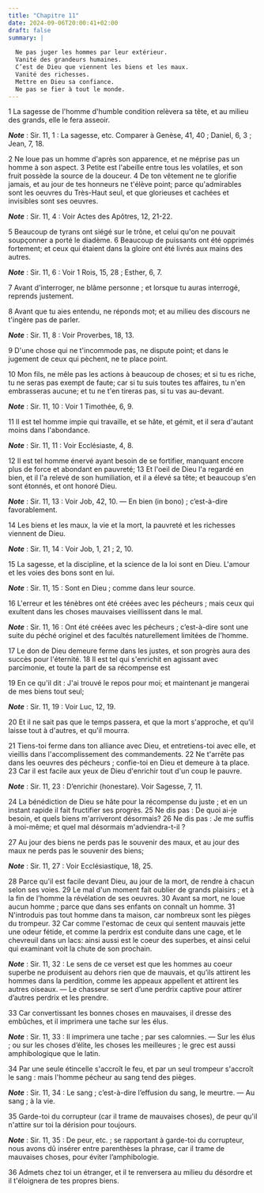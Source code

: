 ```yaml
---
title: "Chapitre 11"
date: 2024-09-06T20:00:41+02:00
draft: false
summary: |
  
  Ne pas juger les hommes par leur extérieur.
  Vanité des grandeurs humaines.
  C’est de Dieu que viennent les biens et les maux.
  Vanité des richesses.
  Mettre en Dieu sa confiance.
  Ne pas se fier à tout le monde.
---
```



1 La sagesse de l'homme d'humble condition relèvera sa tête, et au milieu des grands, elle le fera asseoir.

***Note*** :  Sir. 11, 1 : La sagesse, etc. Comparer à Genèse, 41, 40 ; Daniel, 6, 3 ; Jean, 7, 18.


2 Ne loue pas un homme d'après son apparence, et ne méprise pas un homme à son aspect. 3 Petite est l'abeille entre tous les volatiles, et son fruit possède la source de la douceur. 4 De ton vêtement ne te glorifie jamais, et au jour de tes honneurs ne t'élève point; parce qu'admirables sont les oeuvres du Très-Haut seul, et que glorieuses et cachées et invisibles sont ses oeuvres.

***Note*** :  Sir. 11, 4 : Voir Actes des Apôtres, 12, 21-22.


5 Beaucoup de tyrans ont siégé sur le trône, et celui qu'on ne pouvait soupçonner a porté le diadème. 6 Beaucoup de puissants ont été opprimés fortement; et ceux qui étaient dans la gloire ont été livrés aux mains des autres.

***Note*** :  Sir. 11, 6 : Voir 1 Rois, 15, 28 ; Esther, 6, 7.


7 Avant d'interroger, ne blâme personne ; et lorsque tu auras interrogé, reprends justement.


8 Avant que tu aies entendu, ne réponds mot; et au milieu des discours ne t'ingère pas de parler.

***Note*** :  Sir. 11, 8 : Voir Proverbes, 18, 13.

9 D'une chose qui ne t'incommode pas, ne dispute point; et dans le jugement de ceux qui pèchent, ne te place point.


10 Mon fils, ne mêle pas les actions à beaucoup de choses; et si tu es riche, tu ne seras pas exempt de faute; car si tu suis toutes tes affaires, tu n'en embrasseras aucune; et tu ne t'en tireras pas, si tu vas au-devant.

***Note*** :  Sir. 11, 10 : Voir 1 Timothée, 6, 9.


11 Il est tel homme impie qui travaille, et se hâte, et gémit, et il sera d'autant moins dans l'abondance.

***Note*** :  Sir. 11, 11 : Voir Ecclésiaste, 4, 8.

12 Il est tel homme énervé ayant besoin de se fortifier, manquant encore plus de force et abondant en pauvreté; 13 Et l'oeil de Dieu l'a regardé en bien, et il l'a relevé de son humiliation, et il a élevé sa tête; et beaucoup s'en sont étonnés, et ont honoré Dieu.

***Note*** :  Sir. 11, 13 : Voir Job, 42, 10. ― En bien (in bono) ; c’est-à-dire favorablement.


14 Les biens et les maux, la vie et la mort, la pauvreté et les richesses viennent de Dieu.

***Note*** :  Sir. 11, 14 : Voir Job, 1, 21 ; 2, 10.

15 La sagesse, et la discipline, et la science de la loi sont en Dieu. L'amour et les voies des bons sont en lui.

***Note*** :  Sir. 11, 15 : Sont en Dieu ; comme dans leur source.


16 L'erreur et les ténèbres ont été créées avec les pécheurs ; mais ceux qui exultent dans les choses mauvaises vieillissent dans le mal.

***Note*** :  Sir. 11, 16 : Ont été créées avec les pécheurs ; c’est-à-dire sont une suite du péché originel et des facultés naturellement limitées de l’homme.

17 Le don de Dieu demeure ferme dans les justes, et son progrès aura des succès pour l'éternité. 18 Il est tel qui s'enrichit en agissant avec parcimonie, et toute la part de sa récompense est


19 En ce qu'il dit : J'ai trouvé le repos pour moi; et maintenant je mangerai de mes biens tout seul;

***Note*** :  Sir. 11, 19 : Voir Luc, 12, 19.

20 Et il ne sait pas que le temps passera, et que la mort s'approche, et qu'il laisse tout à d'autres, et qu'il mourra.


21 Tiens-toi ferme dans ton alliance avec Dieu, et entretiens-toi avec elle, et vieillis dans l'accomplissement des commandements. 22 Ne t'arrête pas dans les oeuvres des pécheurs ; confie-toi en Dieu et demeure à ta place. 23 Car il est facile aux yeux de Dieu d'enrichir tout d'un coup le pauvre.

***Note*** :  Sir. 11, 23 : D’enrichir (honestare). Voir Sagesse, 7, 11.


24 La bénédiction de Dieu se hâte pour la récompense du juste ; et en un instant rapide il fait fructifier ses progrès. 25 Ne dis pas : De quoi ai-je besoin, et quels biens m'arriveront désormais? 26 Ne dis pas : Je me suffis à moi-même; et quel mal désormais m'adviendra-t-il ?


27 Au jour des biens ne perds pas le souvenir des maux, et au jour des maux ne perds pas le souvenir des biens;

***Note*** :  Sir. 11, 27 : Voir Ecclésiastique, 18, 25.

28 Parce qu'il est facile devant Dieu, au jour de la mort, de rendre à chacun selon ses voies. 29 Le mal d'un moment fait oublier de grands plaisirs ; et à la fin de l'homme la révélation de ses oeuvres. 30 Avant sa mort, ne loue aucun homme ; parce que dans ses enfants on connaît un homme. 31 N'introduis pas tout homme dans ta maison, car nombreux sont les pièges du trompeur. 32 Car comme l'estomac de ceux qui sentent mauvais jette une odeur fétide, et comme la perdrix est conduite dans une cage, et le chevreuil dans un lacs: ainsi aussi est le coeur des superbes, et ainsi celui qui examinant voit la chute de son prochain.

***Note*** :  Sir. 11, 32 : Le sens de ce verset est que les hommes au coeur superbe ne produisent au dehors rien que de mauvais, et qu’ils attirent les hommes dans la perdition, comme les appeaux appellent et attirent les autres oiseaux. ― Le chasseur se sert d’une perdrix captive pour attirer d’autres perdrix et les prendre.

33 Car convertissant les bonnes choses en mauvaises, il dresse des embûches, et il imprimera une tache sur les élus.

***Note*** :  Sir. 11, 33 : Il imprimera une tache ; par ses calomnies. ― Sur les élus ; ou sur les choses d’élite, les choses les meilleures ; le grec est aussi amphibologique que le latin.

34 Par une seule étincelle s'accroît le feu, et par un seul trompeur s'accroît le sang : mais l'homme pécheur au sang tend des pièges.

***Note*** :  Sir. 11, 34 : Le sang ; c’est-à-dire l’effusion du sang, le meurtre. ― Au sang ; à la vie.

35 Garde-toi du corrupteur (car il trame de mauvaises choses), de peur qu'il n'attire sur toi la dérision pour toujours.

***Note*** :  Sir. 11, 35 : De peur, etc. ; se rapportant à garde-toi du corrupteur, nous avons dû insérer entre parenthèses la phrase, car il trame de mauvaises choses, pour éviter l’amphibologie.

36 Admets chez toi un étranger, et il te renversera au milieu du désordre et il t'éloignera de tes propres biens.

